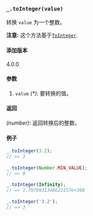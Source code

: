 ### `_.toInteger(value)`[​](#_tointegervalue "_tointegervalue的直接链接")

转换 `value` 为一个整数。  
  
**注意:** 这个方法基于[`ToInteger`](http://www.ecma-international.org/ecma-262/6.0/#sec-tointeger).

#### 添加版本

4.0.0

#### 参数

1.  `value` _(\*)_: 要转换的值。

#### 返回

_(number)_: 返回转换后的整数。

#### 例子

```js
_.toInteger(3.2);
// => 3
 
_.toInteger(Number.MIN_VALUE);
// => 0
 
_.toInteger(Infinity);
// => 1.7976931348623157e+308
 
_.toInteger('3.2');
// => 3

```
